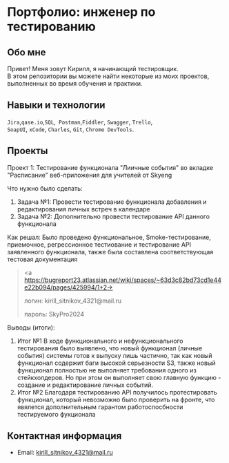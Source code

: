 # Портфолио: инженер по тестированию

## Обо мне 

Привет! Меня зовут Кирилл, я начинающий тестировщик. <br>
В этом репозитории вы можете найти некоторые из моих проектов, выполненных во время обучения и практики.
<br>

## Навыки и технологии
``Jira``,``qase.io``,``SQL``,`` Postman``,``Fiddler``, ``Swagger``, ``Trello``, <br>
``SoapUI``, ``xCode``, ``Charles``, ``Git``, ``Chrome DevTools``.


## Проекты

<p> Проект 1: Тестирование функционала "Лиичные события" во вкладке "Расписание" веб-приложения для учителей от Skyeng</p>
<p>Что нужно было сделать:<p>
<ol>
  <li>Задача №1: Провести тестирование функционала добавления и редактирования личных встреч в календаре </li>
  <li>Задача №2: Дополнительно провести тестирование API данного функционала</li>
</ol>

<p>Как решал: Было проведено функциональное, Smoke-тестирование, приемочное, регрессионное тестиование и тестирование API заявленного функционала, также была составлена соответствующая тестовая документация<p>

> <a https://bugreport23.atlassian.net/wiki/spaces/~63d3c82bd73cd1e44e22b094/pages/425994/1+2->
> <p> логин: kirill_sitnikov_4321@mail.ru </p>
> <p> пароль: SkyPro2024 </p>
 
 <p>Выводы (итоги):<p>
<ol>
  <li>Итог №1 В ходе функционального и нефункционального тестирования было выявлено, что новый функционал (личные события) системы  готов к выпуску лишь частично, так как новый функционал содержит баги высокой серьезности S3, также новый функционал полностью не выполняет требования одного из стейкхолдеров. Но при этом он выполняет свою главную функцию - создание и редактирование личных событий. </li>
  <li>Итог №2 Благодаря тестированию API получилось протестировать функционал, который невозможно было проверить на фронте, что явялется дополнительным гарантом работоспосбности тестируемого фукционала </li>
</ol>

## Контактная информация
- Email: kirill_sitnikov_4321@mail.ru
